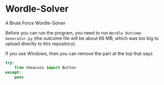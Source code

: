 # Wordle-Solver
A Brute Force Wordle-Solver

Before you can run the program, you need to run `Wordle Outcome Generator.py` (the outcome file will be about 66 MB, which was too big to upload directly to this repository).

If you use Windows, then you can remove the part at the top that says
```py
try:
    from tkmacosx import Button
except:
    pass
```
